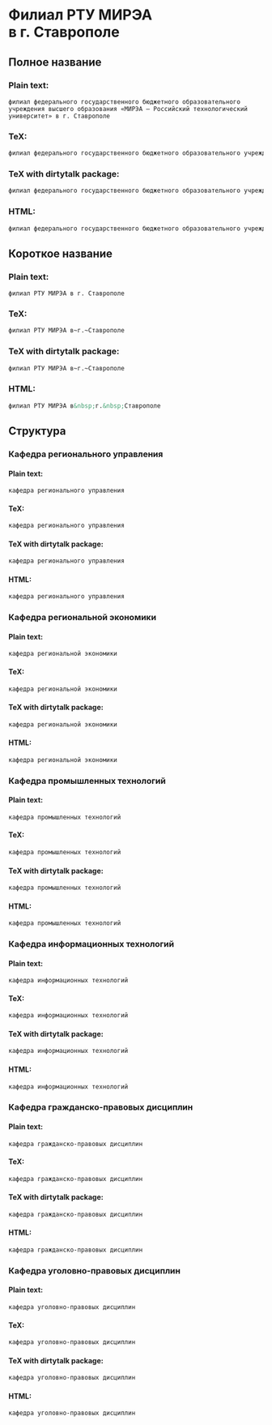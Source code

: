 



# Филиал РТУ МИРЭА в&nbsp;г.&nbsp;Ставрополе

## Полное название

### Plain text:
  
```text
филиал федерального государственного бюджетного образовательного учреждения высшего образования «МИРЭА — Российский технологический университет» в г. Ставрополе
```
### TeX:
  
```tex
филиал федерального государственного бюджетного образовательного учреждения высшего образования <<МИРЭА~--- Российский технологический университет>> в~г.~Ставрополе
```
### TeX with dirtytalk package:
  
```tex
филиал федерального государственного бюджетного образовательного учреждения высшего образования \say{МИРЭА~--- Российский технологический университет} в~г.~Ставрополе
```
### HTML:
  
```html
филиал федерального государственного бюджетного образовательного учреждения высшего образования &laquo;МИРЭА&nbsp;&mdash; Российский технологический университет&raquo; в&nbsp;г.&nbsp;Ставрополе
```
## Короткое название

### Plain text:
  
```text
филиал РТУ МИРЭА в г. Ставрополе
```
### TeX:
  
```tex
филиал РТУ МИРЭА в~г.~Ставрополе
```
### TeX with dirtytalk package:
  
```tex
филиал РТУ МИРЭА в~г.~Ставрополе
```
### HTML:
  
```html
филиал РТУ МИРЭА в&nbsp;г.&nbsp;Ставрополе
```
## Структура

### Кафедра регионального управления

#### Plain text:
  
```text
кафедра регионального управления
```
#### TeX:
  
```tex
кафедра регионального управления
```
#### TeX with dirtytalk package:
  
```tex
кафедра регионального управления
```
#### HTML:
  
```html
кафедра регионального управления
```
### Кафедра региональной экономики

#### Plain text:
  
```text
кафедра региональной экономики
```
#### TeX:
  
```tex
кафедра региональной экономики
```
#### TeX with dirtytalk package:
  
```tex
кафедра региональной экономики
```
#### HTML:
  
```html
кафедра региональной экономики
```
### Кафедра промышленных технологий

#### Plain text:
  
```text
кафедра промышленных технологий
```
#### TeX:
  
```tex
кафедра промышленных технологий
```
#### TeX with dirtytalk package:
  
```tex
кафедра промышленных технологий
```
#### HTML:
  
```html
кафедра промышленных технологий
```
### Кафедра информационных технологий

#### Plain text:
  
```text
кафедра информационных технологий
```
#### TeX:
  
```tex
кафедра информационных технологий
```
#### TeX with dirtytalk package:
  
```tex
кафедра информационных технологий
```
#### HTML:
  
```html
кафедра информационных технологий
```
### Кафедра гражданско-правовых дисциплин

#### Plain text:
  
```text
кафедра гражданско-правовых дисциплин
```
#### TeX:
  
```tex
кафедра гражданско-правовых дисциплин
```
#### TeX with dirtytalk package:
  
```tex
кафедра гражданско-правовых дисциплин
```
#### HTML:
  
```html
кафедра гражданско-правовых дисциплин
```
### Кафедра уголовно-правовых дисциплин

#### Plain text:
  
```text
кафедра уголовно-правовых дисциплин
```
#### TeX:
  
```tex
кафедра уголовно-правовых дисциплин
```
#### TeX with dirtytalk package:
  
```tex
кафедра уголовно-правовых дисциплин
```
#### HTML:
  
```html
кафедра уголовно-правовых дисциплин
```